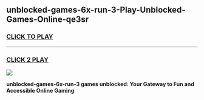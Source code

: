 
## unblocked-games-6x-run-3-Play-Unblocked-Games-Online-qe3sr
<h3>
<a href="https://premium76.site?title=unblocked-games-6x-run-3&ref=24A">CLICK TO PLAY</a></h3>
<hr>

<h3>
<a href="https://premium76.site?title=unblocked-games-6x-run-3&ref=24A">CLICK 2 PLAY</a>
  
</h3>

<a href="https://premium76.site?title=unblocked-games-6x-run-3&ref=24A"><img src="https://clearcache.store/games.png"></a>


**unblocked-games-6x-run-3 games unblocked: Your Gateway to Fun and Accessible Online Gaming**
